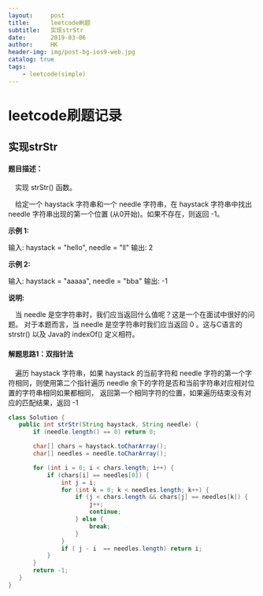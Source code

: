 ```yaml
---
layout:     post
title:      leetcode刷题
subtitle:   实现strStr
date:       2019-03-06
author:     HK
header-img: img/post-bg-ios9-web.jpg
catalog: true
tags:
    - leetcode(simple)
---
```

# leetcode刷题记录
## 实现strStr

#### 题目描述：
　实现 strStr() 函数。

　给定一个 haystack 字符串和一个 needle 字符串，在 haystack 字符串中找出 needle 字符串出现的第一个位置 (从0开始)。如果不存在，则返回  -1。

**示例 1:**

输入: haystack = "hello", needle = "ll"
输出: 2

**示例 2:**

输入: haystack = "aaaaa", needle = "bba"
输出: -1

**说明:**

　当 needle 是空字符串时，我们应当返回什么值呢？这是一个在面试中很好的问题。
 对于本题而言，当 needle 是空字符串时我们应当返回 0 。这与C语言的 strstr() 以及 Java的 indexOf() 定义相符。


#### 解题思路1：双指针法
　遍历 haystack 字符串，如果 haystack 的当前字符和 needle 字符的第一个字符相同，则使用第二个指针遍历 needle 余下的字符是否和当前字符串对应相对位置的字符串相同如果都相同，
 返回第一个相同字符的位置，如果遍历结束没有对应的匹配结果，返回 -1
 
 ```java
class Solution {
    public int strStr(String haystack, String needle) {
        if (needle.length() == 0) return 0;

        char[] chars = haystack.toCharArray();
        char[] needles = needle.toCharArray();

        for (int i = 0; i < chars.length; i++) {
            if (chars[i] == needles[0]) {
                int j = i;
                for (int k = 0; k < needles.length; k++) {
                    if (j < chars.length && chars[j] == needles[k]) {
                        j++;
                        continue;
                    } else {
                        break;
                    }
                }
                if ( j - i  == needles.length) return i;
            }
        }
        return -1;
    }
}
 ```
